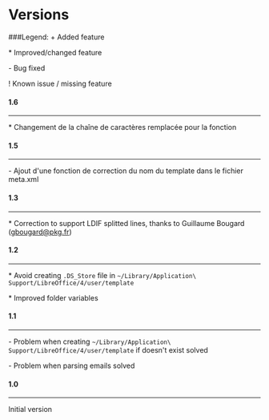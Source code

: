 Versions
========

###Legend:
\+ Added feature

\* Improved/changed feature

\- Bug fixed

\! Known issue / missing feature

#### 1.6
------------
\* Changement de la chaîne de caractères remplacée pour la fonction

#### 1.5
------------
\- Ajout d'une fonction de correction du nom du template dans le fichier meta.xml

#### 1.3
------------
\* Correction to support LDIF splitted lines, thanks to Guillaume Bougard (gbougard@pkg.fr)

#### 1.2
------------
\* Avoid creating `.DS_Store` file in `~/Library/Application\ Support/LibreOffice/4/user/template`

\* Improved folder variables

#### 1.1
------------
\- Problem when creating `~/Library/Application\ Support/LibreOffice/4/user/template` if doesn't exist solved

\- Problem when parsing emails solved


#### 1.0
------------
Initial version